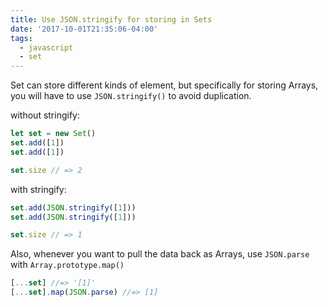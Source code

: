 ```yaml
---
title: Use JSON.stringify for storing in Sets
date: '2017-10-01T21:35:06-04:00'
tags:
  - javascript
  - set
---
```

Set can store different kinds of element, but specifically for storing Arrays, you will have to use `JSON.stringify()` to avoid duplication. 

without stringify:
```js
let set = new Set()
set.add([1])
set.add([1])

set.size // => 2
```

with stringify:
```js
set.add(JSON.stringify([1]))
set.add(JSON.stringify([1]))

set.size // => 1
```

Also, whenever you want to pull the data back as Arrays, use `JSON.parse` with `Array.prototype.map()`
```js
[...set] //=> '[1]'
[...set].map(JSON.parse) //=> [1]
```





